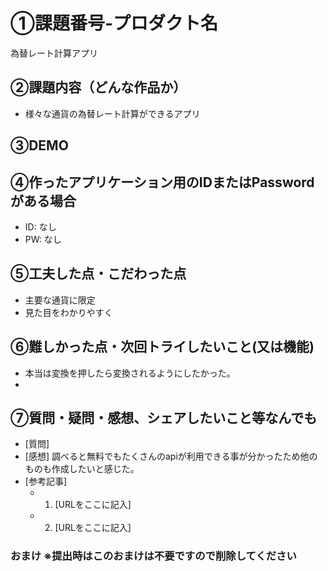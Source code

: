 # ①課題番号-プロダクト名

為替レート計算アプリ

## ②課題内容（どんな作品か）

- 様々な通貨の為替レート計算ができるアプリ

## ③DEMO

## ④作ったアプリケーション用のIDまたはPasswordがある場合

- ID: なし
- PW: なし

## ⑤工夫した点・こだわった点

- 主要な通貨に限定
- 見た目をわかりやすく

## ⑥難しかった点・次回トライしたいこと(又は機能)

- 本当は変換を押したら変換されるようにしたかった。
- 

## ⑦質問・疑問・感想、シェアしたいこと等なんでも

- [質問]
- [感想] 調べると無料でもたくさんのapiが利用できる事が分かったため他のものも作成したいと感じた。
- [参考記事]
  - 1. [URLをここに記入]
  - 2. [URLをここに記入]

### おまけ ※提出時はこのおまけは不要ですので削除してください
